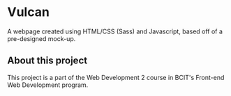# Vulcan
A webpage created using HTML/CSS (Sass) and Javascript, based off of a pre-designed mock-up.

## About this project
This project is a part of the Web Development 2 course in BCIT's Front-end Web Development program.
